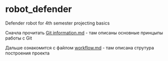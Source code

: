 # robot_defender
Defender robot for 4th semester projecting basics

Сначла прочитать [Git information.md](Instructions/Git%20informaton.md) - там описаны основные принцыпы работы с Git

Дальше ознакомится с файлом [workflow.md](Instructions/workflow.md) - там описана струтура построения проекта
